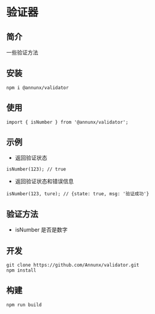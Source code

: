 # 验证器

## 简介

一些验证方法

## 安装

```
npm i @annunx/validator
```

## 使用

```
import { isNumber } from '@annunx/validator';
```


## 示例

- 返回验证状态

```
isNumber(123); // true
```  

- 返回验证状态和错误信息

```
isNumber(123, ture); // {state: true, msg: '验证成功'}
```  

## 验证方法

- isNumber 是否是数字


## 开发

```
git clone https://github.com/Annunx/validator.git
npm install
```

## 构建

```
npm run build
```